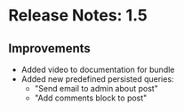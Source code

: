 # Release Notes: 1.5

## Improvements

- Added video to documentation for bundle
- Added new predefined persisted queries:
  - "Send email to admin about post"
  - "Add comments block to post"

